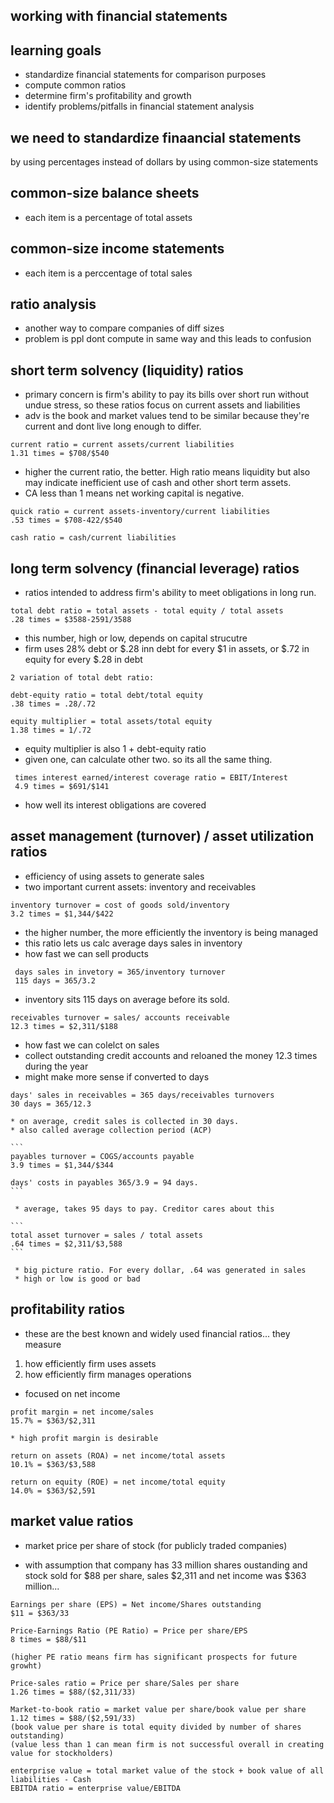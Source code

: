  ## working with financial statements
 
 ## learning goals
  * standardize financial statements for comparison purposes
  * compute common ratios
  * determine firm's profitability and growth
  * identify problems/pitfalls in financial statement analysis
  
  ## we need to standardize finaancial statements
 by using percentages instead of dollars by using common-size statements
 
  ## common-size balance sheets
  * each item is a percentage of total assets
  
  ## common-size income statements
  * each item is a perccentage of total sales
  
  ## ratio analysis
  * another way to compare companies of diff sizes 
  * problem is ppl dont compute in same way and this leads to confusion
  
  ## short term solvency (liquidity) ratios
   * primary concern is firm's ability to pay its bills over short run without undue stress, so these ratios focus on current assets and liabilities
   * adv is the book and market values tend to be similar because they're current and dont live long enough to differ.
   ```
   current ratio = current assets/current liabilities
   1.31 times = $708/$540
   ```
   
   * higher the current ratio, the better. High ratio means liquidity but also may indicate inefficient use of cash and other short term assets.
   * CA less than 1 means net working capital is negative.
   
   ```
   quick ratio = current assets-inventory/current liabilities
   .53 times = $708-422/$540
   ```
   
   ```
   cash ratio = cash/current liabilities
   ```
   
   
  ## long term solvency (financial leverage) ratios
   * ratios intended to address firm's ability to meet obligations in long run.
   
  ```
  total debt ratio = total assets - total equity / total assets
  .28 times = $3588-2591/3588
  ```
  
  * this number, high or low, depends on capital strucutre 
  * firm uses 28% debt or $.28 inn debt for every $1 in assets, or $.72 in equity for every $.28 in debt
  
  ```
  2 variation of total debt ratio:
  
  debt-equity ratio = total debt/total equity
  .38 times = .28/.72
  
  equity multiplier = total assets/total equity
  1.38 times = 1/.72
  ```
   * equity multiplier is also 1 + debt-equity ratio
   * given one, can calculate other two. so its all the same thing.
   
  ```
   times interest earned/interest coverage ratio = EBIT/Interest
   4.9 times = $691/$141
  ```
  * how well its interest obligations are covered
  
  
  
  ## asset management (turnover) / asset utilization ratios
   * efficiency of using assets to generate sales
   * two important current assets: inventory and receivables
   
  ```
  inventory turnover = cost of goods sold/inventory
  3.2 times = $1,344/$422
  ```
  * the higher number, the more efficiently the inventory is being managed
  * this ratio lets us calc average days sales in inventory
  * how fast we can sell products
  ```
   days sales in invetory = 365/inventory turnover
   115 days = 365/3.2
  ```
   * inventory sits 115 days on average before its sold.
  
  ```
  receivables turnover = sales/ accounts receivable
  12.3 times = $2,311/$188
  ```
  
   * how fast we can colelct on sales
   * collect outstanding credit accounts and reloaned the money 12.3 times during the year
   * might make more sense if converted to days
   
   ```
   days' sales in receivables = 365 days/receivables turnovers
   30 days = 365/12.3
   ```
    * on average, credit sales is collected in 30 days.
    * also called average collection period (ACP)
    
    ```
    payables turnover = COGS/accounts payable
    3.9 times = $1,344/$344
    
    days' costs in payables 365/3.9 = 94 days. 
    ```
    
     * average, takes 95 days to pay. Creditor cares about this
     
    ```
    total asset turnover = sales / total assets
    .64 times = $2,311/$3,588
    ```
    
     * big picture ratio. For every dollar, .64 was generated in sales
     * high or low is good or bad
     
  ## profitability ratios
   * these are the best known and widely used financial ratios... they measure 
   1) how efficiently firm uses assets
   2) how efficiently firm manages operations
   * focused on net income
   
   ```
   profit margin = net income/sales
   15.7% = $363/$2,311
   ```
   
    * high profit margin is desirable
   
  ```
  return on assets (ROA) = net income/total assets
  10.1% = $363/$3,588
  
  return on equity (ROE) = net income/total equity
  14.0% = $363/$2,591
  ```
  
   
  ## market value ratios
   * market price per share of stock (for publicly traded companies)
   
   * with assumption that company has 33 million shares oustanding and stock sold for $88 per share, sales $2,311 and net income was $363 million...
 
 ```
 Earnings per share (EPS) = Net income/Shares outstanding
 $11 = $363/33
 
 Price-Earnings Ratio (PE Ratio) = Price per share/EPS
 8 times = $88/$11
 
 (higher PE ratio means firm has significant prospects for future growht)
 
 Price-sales ratio = Price per share/Sales per share
 1.26 times = $88/($2,311/33)
 
 Market-to-book ratio = market value per share/book value per share 
 1.12 times = $88/($2,591/33)
 (book value per share is total equity divided by number of shares outstanding)
 (value less than 1 can mean firm is not successful overall in creating value for stockholders)
 
 enterprise value = total market value of the stock + book value of all liabilities - Cash
 EBITDA ratio = enterprise value/EBITDA
 ```
  
